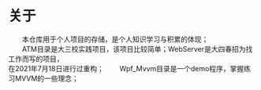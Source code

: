 
# 关于
&emsp;&emsp;本仓库用于个人项目的存储，是个人知识学习与积累的体现；  
&emsp;&emsp;ATM目录是大三校实践项目，该项目比较简单；WebServer是大四春招为找工作而写的项目，  
在2021年7月18日进行过重构；
&emsp;&emsp;Wpf_Mvvm目录是一个demo程序，掌握练习MVVM的一些理念；